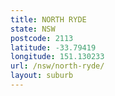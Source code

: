 ```yaml
---
title: NORTH RYDE
state: NSW
postcode: 2113
latitude: -33.79419
longitude: 151.130233
url: /nsw/north-ryde/
layout: suburb
---
```

